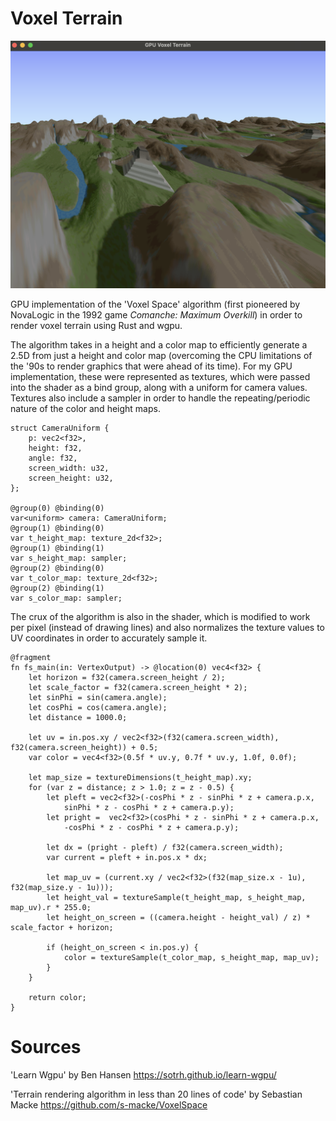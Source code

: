 # Voxel Terrain
![Shader Ouput](output.png)

GPU implementation of the 'Voxel Space' algorithm (first pioneered by NovaLogic in the 1992 game *Comanche: Maximum Overkill*) in order to render voxel terrain using Rust and wgpu.

The algorithm takes in a height and a color map to efficiently generate a 2.5D from just a height and color map (overcoming the CPU limitations of the '90s to render graphics that were ahead of its time). For my GPU implementation, these were represented as textures, which were passed into the shader as a bind group, along with a uniform for camera values. Textures also include a sampler in order to handle the repeating/periodic nature of the color and height maps.

```wgsl
struct CameraUniform {
    p: vec2<f32>,
    height: f32,
    angle: f32,
    screen_width: u32,
    screen_height: u32,
};

@group(0) @binding(0)
var<uniform> camera: CameraUniform;
@group(1) @binding(0)
var t_height_map: texture_2d<f32>;
@group(1) @binding(1)
var s_height_map: sampler;
@group(2) @binding(0)
var t_color_map: texture_2d<f32>;
@group(2) @binding(1)
var s_color_map: sampler;
```

The crux of the algorithm is also in the shader,
which is modified to work per pixel (instead of drawing lines) and also normalizes the texture values 
to UV coordinates in order to accurately sample it.

```wgsl
@fragment
fn fs_main(in: VertexOutput) -> @location(0) vec4<f32> {
    let horizon = f32(camera.screen_height / 2);
    let scale_factor = f32(camera.screen_height * 2);
    let sinPhi = sin(camera.angle);
    let cosPhi = cos(camera.angle);
    let distance = 1000.0;

    let uv = in.pos.xy / vec2<f32>(f32(camera.screen_width), f32(camera.screen_height)) + 0.5;
    var color = vec4<f32>(0.5f * uv.y, 0.7f * uv.y, 1.0f, 0.0f);

    let map_size = textureDimensions(t_height_map).xy;
    for (var z = distance; z > 1.0; z = z - 0.5) {
        let pleft = vec2<f32>(-cosPhi * z - sinPhi * z + camera.p.x,
            sinPhi * z - cosPhi * z + camera.p.y);
        let pright =  vec2<f32>(cosPhi * z - sinPhi * z + camera.p.x,
            -cosPhi * z - cosPhi * z + camera.p.y);

        let dx = (pright - pleft) / f32(camera.screen_width);
        var current = pleft + in.pos.x * dx;

        let map_uv = (current.xy / vec2<f32>(f32(map_size.x - 1u), f32(map_size.y - 1u)));
        let height_val = textureSample(t_height_map, s_height_map, map_uv).r * 255.0;
        let height_on_screen = ((camera.height - height_val) / z) * scale_factor + horizon;

        if (height_on_screen < in.pos.y) {
            color = textureSample(t_color_map, s_height_map, map_uv);
        }
    }

    return color;
}
```

# Sources
'Learn Wgpu' by Ben Hansen https://sotrh.github.io/learn-wgpu/

'Terrain rendering algorithm in less than 20 lines of code' by Sebastian Macke https://github.com/s-macke/VoxelSpace
